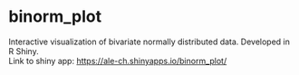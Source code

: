 # binorm_plot
Interactive visualization of bivariate normally distributed data. Developed in R Shiny. \
Link to shiny app: https://ale-ch.shinyapps.io/binorm_plot/
